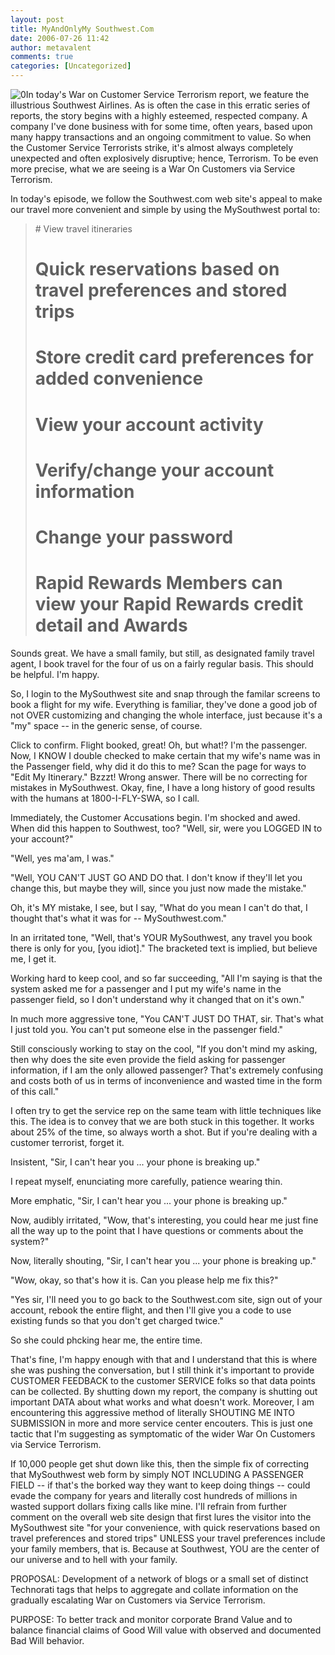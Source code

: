```yaml
---
layout: post
title: MyAndOnlyMy Southwest.Com
date: 2006-07-26 11:42
author: metavalent
comments: true
categories: [Uncategorized]
---
```

<!--Lead Photo --><img src="http://metavalent.info/images/customer.service.jpg" border="0" alt="0" /><!-- Commentary -->In today's War on Customer Service Terrorism report, we feature the illustrious Southwest Airlines.  As is often the case in this erratic series of reports, the story begins with a highly esteemed, respected company.  A company I've done business with for some time, often years, based upon many happy transactions and an ongoing commitment to value.  So when the Customer Service Terrorists strike, it's almost always completely unexpected and often explosively disruptive; hence, Terrorism.  To be even more precise, what we are seeing is a War On Customers via Service Terrorism.

In today's episode, we follow the Southwest.com web site's appeal to make our travel more convenient and simple by using the MySouthwest portal to:<blockquote># View travel itineraries
# Quick reservations based on travel preferences and stored trips
# Store credit card preferences for added convenience
# View your account activity
# Verify/change your account information
# Change your password
# Rapid Rewards Members can view your Rapid Rewards credit detail and Awards</blockquote>Sounds great.  We have a small family, but still, as designated family travel agent, I book travel for the four of us on a fairly regular basis.  This should be helpful.  I'm happy.

So, I login to the MySouthwest site and snap through the familar screens to book a flight for my wife.  Everything is familiar, they've done a good job of not OVER customizing and changing the whole interface, just because it's a "my" space -- in the generic sense, of course.

Click to confirm.  Flight booked, great!  Oh, but what!?  I'm the passenger.  Now, I KNOW I double checked to make certain that my wife's name was in the Passenger field, why did it do this to me?  Scan the page for ways to "Edit My Itinerary."  Bzzzt!  Wrong answer.  There will be no correcting for mistakes in MySouthwest.  Okay, fine, I have a long history of good results with the humans at 1800-I-FLY-SWA, so I call.

Immediately, the Customer Accusations begin.  I'm shocked and awed.  When did this happen to Southwest, too?  "Well, sir, were you LOGGED IN to your account?"

"Well, yes ma'am, I was."

"Well, YOU CAN'T JUST GO AND DO that.  I don't know if they'll let you change this, but maybe they will, since you just now made the mistake."

Oh, it's MY mistake, I see, but I say, "What do you mean I can't do that, I thought that's what it was for -- MySouthwest.com."

In an irritated tone, "Well, that's YOUR MySouthwest, any travel you book there is only for you, [you idiot]."  The bracketed text is implied, but believe me, I get it.

Working hard to keep cool, and so far succeeding, "All I'm saying is that the system asked me for a passenger and I put my wife's name in the passenger field, so I don't understand why it changed that on it's own."

In much more aggressive tone, "You CAN'T JUST DO THAT, sir.  That's what I just told you.  You can't put someone else in the passenger field."

Still consciously working to stay on the cool, "If you don't mind my asking, then why does the site even provide the field asking for passenger information, if I am the only allowed passenger?  That's extremely confusing and costs both of us in terms of inconvenience and wasted time in the form of this call."

I often try to get the service rep on the same team with little techniques like this.  The idea is to convey that we are both stuck in this together.  It works about 25% of the time, so always worth a shot.  But if you're dealing with a customer terrorist, forget it.

Insistent, "Sir, I can't hear you ... your phone is breaking up."

I repeat myself, enunciating more carefully, patience wearing thin.

More emphatic, "Sir, I can't hear you ... your phone is breaking up."

Now, audibly irritated, "Wow, that's interesting, you could hear me just fine all the way up to the point that I have questions or comments about the system?"

Now, literally shouting, "Sir, I can't hear you ... your phone is breaking up."

"Wow, okay, so that's how it is.  Can you please help me fix this?"

"Yes sir, I'll need you to go back to the Southwest.com site, sign out of your account, rebook the entire flight, and then I'll give you a code to use existing funds so that you don't get charged twice."

So she could phcking hear me, the entire time.

That's fine, I'm happy enough with that and I understand that this is where she was pushing the conversation, but I still think it's important to provide CUSTOMER FEEDBACK to the customer SERVICE folks so that data points can be collected.  By shutting down my report, the company is shutting out important DATA about what works and what doesn't work.  Moreover, I am encountering this aggressive method of literally SHOUTING ME INTO SUBMISSION in more and more service center encouters.  This is just one tactic that I'm suggesting as symptomatic of the wider War On Customers via Service Terrorism.

If 10,000 people get shut down like this, then the simple fix of correcting that MySouthwest web form by simply NOT INCLUDING A PASSENGER FIELD -- if that's the borked way they want to keep doing things -- could evade the company for years and literally cost hundreds of millions in wasted support dollars fixing calls like mine.  I'll refrain from further comment on the overall web site design that first lures the visitor into the MySouthwest site "for your convenience, with quick reservations based on travel preferences and stored trips" UNLESS your travel preferences include your family members, that is.  Because at Southwest, YOU are the center of our universe and to hell with your family.

PROPOSAL: Development of a network of blogs or a small set of distinct Technorati tags that helps to aggregate and collate information on the gradually escalating War on Customers via Service Terrorism.  

PURPOSE: To better track and monitor corporate Brand Value and to balance financial claims of Good Will value with observed and documented Bad Will behavior.
